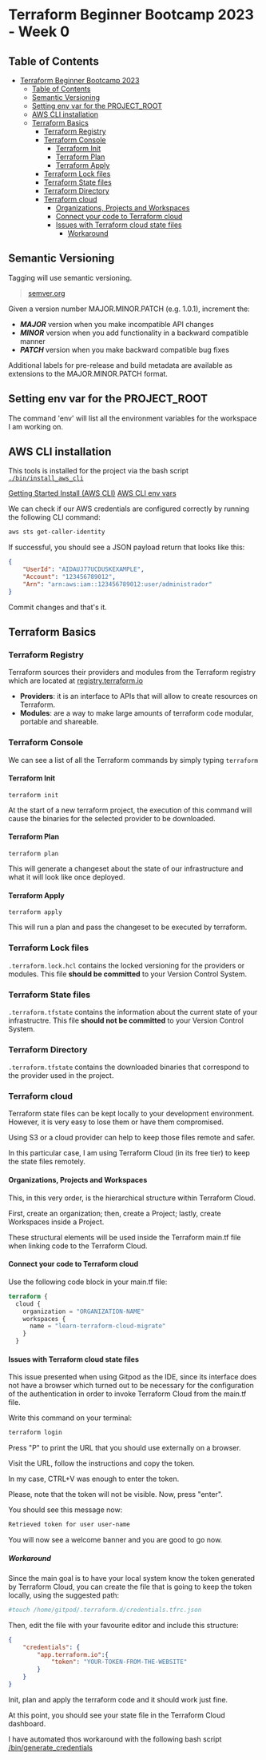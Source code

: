 # Terraform Beginner Bootcamp 2023 - Week 0

## Table of Contents

- [Terraform Beginner Bootcamp 2023](#terraform-beginner-bootcamp-2023)
  * [Table of Contents](#table-of-contents)
  * [Semantic Versioning](#semantic-versioning)
  * [Setting env var for the PROJECT_ROOT](#setting-env-var-for-the-project-root)
  * [AWS CLI installation](#aws-cli-installation)
  * [Terraform Basics](#terraform-basics)
    + [Terraform Registry](#terraform-registry)
    + [Terraform Console](#terraform-console)
      - [Terraform Init](#terraform-init)
      - [Terraform Plan](#terraform-plan)
      - [Terraform Apply](#terraform-apply)
    + [Terraform Lock files](#terraform-lock-files)
    + [Terraform State files](#terraform-state-files)
    + [Terraform Directory](#terraform-directory)
    + [Terraform cloud](#terraform-cloud)
      - [Organizations, Projects and Workspaces](#organizations--projects-and-workspaces)
      - [Connect your code to Terraform cloud](#connect-your-code-to-terraform-cloud)
      - [Issues with Terraform cloud state files](#issues-with-terraform-cloud-state-files)
        * [Workaround](#workaround)

## Semantic Versioning

Tagging will use semantic versioning.

> [semver.org](https://semver.org/)

Given a version number MAJOR.MINOR.PATCH (e.g. 1.0.1), increment the:

-    ***MAJOR*** version when you make incompatible API changes
-    ***MINOR*** version when you add functionality in a backward compatible manner
-    ***PATCH*** version when you make backward compatible bug fixes

Additional labels for pre-release and build metadata are available as extensions to the MAJOR.MINOR.PATCH format.

## Setting env var for the PROJECT_ROOT

The command 'env' will list all the environment variables for the workspace I am working on.

## AWS CLI installation

This tools is installed for the project via the bash script [`./bin/install_aws_cli`](./bin/install_aws_cli)

[Getting Started Install (AWS CLI)](https://docs.aws.amazon.com/cli/latest/userguide/getting-started-install.html)
[AWS CLI env vars](https://docs.aws.amazon.com/cli/latest/userguide/cli-configure-envvars.html)

We can check if our AWS credentials are configured correctly by running the following CLI command:

```sh
aws sts get-caller-identity
```
If successful, you should see a JSON payload return that looks like this:
```json
{
    "UserId": "AIDAUJ77UCDUSKEXAMPLE",
    "Account": "123456789012",
    "Arn": "arn:aws:iam::123456789012:user/administrador"
}
```
Commit changes and that's it.

## Terraform Basics

### Terraform Registry

Terraform sources their providers and modules from the Terraform registry which are located at [registry.terraform.io](https://registry.terraform.io/)

- **Providers**: it is an interface to APIs that will allow to create resources on Terraform.
- **Modules**: are a way to make large amounts of terraform code modular, portable and shareable.

### Terraform Console

We can see a list of all the Terraform commands by simply typing `terraform`

#### Terraform Init
`terraform init`

At the start of a new terraform project, the execution of this command will cause the binaries for the selected provider to be downloaded.

#### Terraform Plan
`terraform plan`

This will generate a changeset about the state of our infrastructure and what it will look like once deployed.

#### Terraform Apply
`terraform apply`

This will run a plan and pass the changeset to be executed by terraform.

### Terraform Lock files

`.terraform.lock.hcl` contains the locked versioning for the providers or modules.
This file **should be committed** to your Version Control System.

### Terraform State files
`.terraform.tfstate` contains the information about the current state of your infrastructre. 
This file **should not be committed** to your Version Control System.

### Terraform Directory
`.terraform.tfstate` contains the downloaded binaries that correspond to the provider used in the project.

### Terraform cloud

Terraform state files can be kept locally to your development environment. However, it is very easy to lose them or have them compromised.

Using S3 or a cloud provider can help to keep those files remote and safer.

In this particular case, I am using Terraform Cloud (in its free tier) to keep the state files remotely.

#### Organizations, Projects and Workspaces

This, in this very order, is the hierarchical structure within Terraform Cloud.

First, create an organization; then, create a Project; lastly, create Workspaces inside a Project.

These structural elements will be used inside the Terraform main.tf file when linking code to the Terraform Cloud.

#### Connect your code to Terraform cloud

Use the following code block in your main.tf file:

```terraform
terraform {
  cloud {
    organization = "ORGANIZATION-NAME"
    workspaces {
      name = "learn-terraform-cloud-migrate"
    }
  }
```
#### Issues with Terraform cloud state files

This issue presented when using Gitpod as the IDE, since its interface does not have a browser which turned out to be necessary for the configuration of the authentication in order to invoke Terraform Cloud from the main.tf file.

Write this command on your terminal:

```bash
terraform login
```

Press "P" to print the URL that you should use externally on a browser.

Visit the URL, follow the instructions and copy the token.

In my case, CTRL+V was enough to enter the token. 

Please, note that the token will not be visible. Now, press "enter".

You should see this message now:

```bash
Retrieved token for user user-name
```

You will now see a welcome banner and you are good to go now.

##### Workaround
Since the main goal is to have your local system know the token generated by Terraform Cloud, you can create the file that is going to keep the token locally, using the suggested path:

```bash
#touch /home/gitpod/.terraform.d/credentials.tfrc.json
```

Then, edit the file with your favourite editor and include this structure:

```json
{
    "credentials": {
        "app.terraform.io":{
            "token": "YOUR-TOKEN-FROM-THE-WEBSITE"
        }
    }
}
```
Init, plan and apply the terraform code and it should work just fine.

At this point, you should see your state file in the Terraform Cloud dashboard.

I have automated thos workaround with the following bash script [/bin/generate_credentials](bin/generate_credentials)
